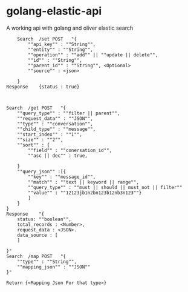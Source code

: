 # golang-elastic-api

A working api with golang and oliver elastic search

		Search	/set POST	"{
			""api_key"" : ""String"",
			""entity"" : ""String"",
			""operation"" : ""add"" || ""update || delete"",
			""id"" : ""String"",
			""parent_id"" : ""String"", <Optional>
			""source"" : <json> 

		}
	Response 	{status : true}



	Search 	/get POST	"{
		""query_type"" : ""filter || parent"",
		""request_data"" : ""JSON"",
		""type"" : ""conversation"",
		""child_type"" : ""message"",
		""start_index"" : ""1"",
		""size"" : ""2"",
		""sort"" : {
			""field"" : ""conersation_id"",
			""asc || dec"" : true,

		}
		""query_json"" :[{
			""key"" : ""message_id"", 
			""match"" : ""text || keyword || range"",
			""query_type"" : ""must || should || must_not || filter""
			""value"" : ""12123jb1n2bn123b12nb3n123""}
			]
		}        
	}
	Response 	"{
	    status: ""boolean"",
	    total_records : <Number>,
	    request_data : <JSON>.
	    data_source : [
	    ]    

	}"
	Search 	/map POST	"{
		""type"" : ""String"",
		""mapping_json"" : ""JSON""
	}"	

	Return {<Mapping Json For that type>}
